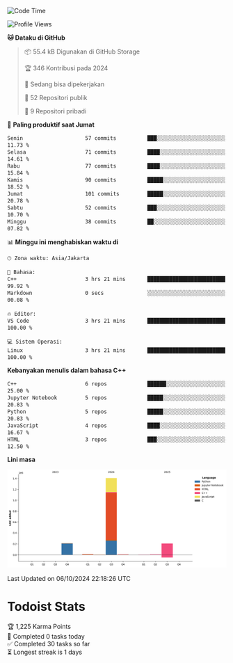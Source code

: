 <!--START_SECTION:waka-->
![Code Time](http://img.shields.io/badge/Code%20Time-52%20hrs-blue)

![Profile Views](http://img.shields.io/badge/Profil%20dilihat-2-blue)

**🐱 Dataku di GitHub** 

> 📦 55.4 kB Digunakan di GitHub Storage 
 > 
> 🏆 346 Kontribusi pada 2024
 > 
> 💼 Sedang bisa dipekerjakan
 > 
> 📜 52 Repositori publik 
 > 
> 🔑 9 Repositori pribadi 
 > 
📅 **Paling produktif saat Jumat** 

```text
Senin                    57 commits          ███░░░░░░░░░░░░░░░░░░░░░░   11.73 % 
Selasa                   71 commits          ████░░░░░░░░░░░░░░░░░░░░░   14.61 % 
Rabu                     77 commits          ████░░░░░░░░░░░░░░░░░░░░░   15.84 % 
Kamis                    90 commits          █████░░░░░░░░░░░░░░░░░░░░   18.52 % 
Jumat                    101 commits         █████░░░░░░░░░░░░░░░░░░░░   20.78 % 
Sabtu                    52 commits          ███░░░░░░░░░░░░░░░░░░░░░░   10.70 % 
Minggu                   38 commits          ██░░░░░░░░░░░░░░░░░░░░░░░   07.82 % 
```


📊 **Minggu ini menghabiskan waktu di** 

```text
🕑︎ Zona waktu: Asia/Jakarta

💬 Bahasa: 
C++                      3 hrs 21 mins       █████████████████████████   99.92 % 
Markdown                 0 secs              ░░░░░░░░░░░░░░░░░░░░░░░░░   00.08 % 

🔥 Editor: 
VS Code                  3 hrs 21 mins       █████████████████████████   100.00 % 

💻 Sistem Operasi: 
Linux                    3 hrs 21 mins       █████████████████████████   100.00 % 
```

**Kebanyakan menulis dalam bahasa C++** 

```text
C++                      6 repos             ██████░░░░░░░░░░░░░░░░░░░   25.00 % 
Jupyter Notebook         5 repos             █████░░░░░░░░░░░░░░░░░░░░   20.83 % 
Python                   5 repos             █████░░░░░░░░░░░░░░░░░░░░   20.83 % 
JavaScript               4 repos             ████░░░░░░░░░░░░░░░░░░░░░   16.67 % 
HTML                     3 repos             ███░░░░░░░░░░░░░░░░░░░░░░   12.50 % 
```



**Lini masa**

![Lines of Code chart](https://raw.githubusercontent.com/yusuf601/yusuf601/main/assets/bar_graph.png)


 Last Updated on 06/10/2024 22:18:26 UTC
<!--END_SECTION:waka-->
# Todoist Stats

<!-- TODO-IST:START -->
🏆  1,225 Karma Points           
🌸  Completed 0 tasks today           
✅  Completed 30 tasks so far           
⏳  Longest streak is 1 days
<!-- TODO-IST:END -->
